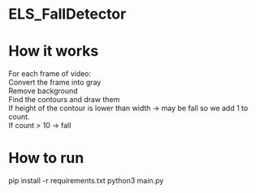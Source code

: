 # ELS_FallDetector
# How it works
For each frame of video:<br>
Convert the frame into gray<br>
Remove background<br>
Find the contours and draw them<br>
If height of the contour is lower than width -> may be fall so we add 1 to count.<br>
If count > 10 -> fall<br>

# How to run
pip install -r requirements.txt
python3 main.py
